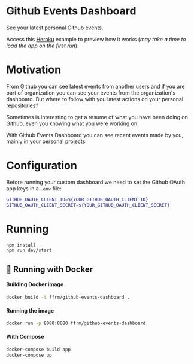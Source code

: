 # Github Events Dashboard
See your latest personal Github events.

Access this [Heroku](https://github-events-dashboard.herokuapp.com/) example to preview how it works (<i>may take a time to load the app on the first run</i>).

# Motivation
From Github you can see latest events from another users and if you are part of organization you can see your events from the organization's dashboard. But where to follow with you latest actions on your personal repositories?

Sometimes is interesting to get a resume of what you have been doing on Github, even you knowing what you were working on.

With Github Events Dashboard you can see recent events made by you, mainly in your personal projects.

# Configuration
Before running your custom dashboard we need to set the Github OAuth app keys in a ```.env``` file:
```bash
GITHUB_OAUTH_CLIENT_ID=${YOUR_GITHUB_OAUTH_CLIENT_ID}
GITHUB_OAUTH_CLIENT_SECRET=${YOUR_GITHUB_OAUTH_CLIENT_SECRET}
```

# Running
```bash
npm install
npm run dev/start
```

## 🐳 Running with Docker

#### Building Docker image
```bash
docker build -t ffrm/github-events-dashboard .
```

#### Running the image
```bash
docker run -p 8080:8080 ffrm/github-events-dashboard
```

#### With Compose
```bash
docker-compose build app
docker-compose up
```